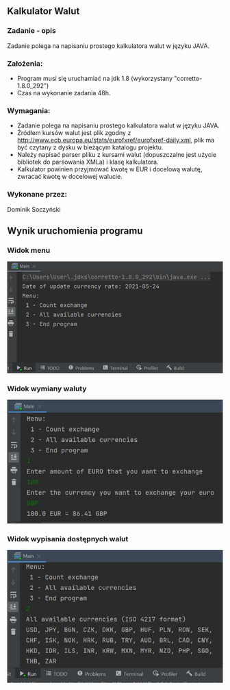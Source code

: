 ## Kalkulator Walut

### Zadanie - opis
Zadanie polega na napisaniu prostego kalkulatora walut w języku JAVA.
### Założenia:
- Program musi się uruchamiać na jdk 1.8 (wykorzystany "corretto-1.8.0_292")
- Czas na wykonanie zadania 48h.
### Wymagania:
- Zadanie polega na napisaniu prostego kalkulatora walut w języku JAVA.
- Źródłem kursów walut jest plik zgodny z http://www.ecb.europa.eu/stats/eurofxref/eurofxref-daily.xml, plik ma być czytany z dysku w bieżącym katalogu projektu.
- Należy napisać parser pliku z kursami walut (dopuszczalne jest użycie bibliotek do parsowania XMLa) i klasę kalkulatora.
- Kalkulator powinien przyjmować kwotę w EUR i docelową walutę, zwracać kwotę w docelowej walucie.

### Wykonane przez:
Dominik Soczyński

## Wynik uruchomienia programu
### Widok menu
![menu](screenShots/menu.jpg )
### Widok wymiany waluty
![menu](screenShots/exchange.jpg )
### Widok wypisania dostępnych walut
![menu](screenShots/allCurrency.jpg )
